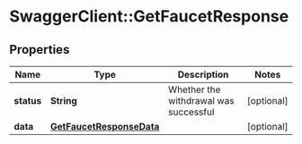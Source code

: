 # SwaggerClient::GetFaucetResponse

## Properties
Name | Type | Description | Notes
------------ | ------------- | ------------- | -------------
**status** | **String** | Whether the withdrawal was successful | [optional] 
**data** | [**GetFaucetResponseData**](GetFaucetResponseData.md) |  | [optional] 


